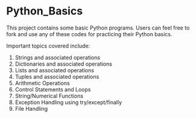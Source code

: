 # Python_Basics

This project contains some basic Python programs. 
Users can feel free to fork and use any of these codes for practicing their Python basics.

Important topics covered include:

1. Strings and associated operations
2. Dictionaries and associated operations
3. Lists and associated operations
4. Tuples and associated operations
5. Arithmetic Operations
6. Control Statements and Loops
7. String/Numerical Functions
8. Exception Handling using try/except/finally
9. File Handling
